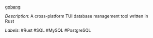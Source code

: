 [gobang](https://github.com/TaKO8Ki/gobang)

*Description*: A cross-platform TUI database management tool written in Rust

*Labels*: #Rust #SQL #MySQL #PostgreSQL
